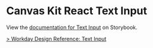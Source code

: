 # Canvas Kit React Text Input

View the
[documentation for Text Input](https://workday.github.io/canvas-kit/?path=/docs/labs-inputs-text-input-react--basic)
on Storybook.

[> Workday Design Reference: Text Input](https://design.workday.com/components/inputs/text-input)
